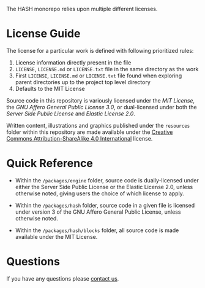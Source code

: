 The HASH monorepo relies upon multiple different licenses.

# License Guide

The license for a particular work is defined with following prioritized rules:
1. License information directly present in the file
1. `LICENSE`, `LICENSE.md` or `LICENSE.txt` file in the same directory as the work
1. First `LICENSE`, `LICENSE.md` or `LICENSE.txt` file found when exploring parent directories up to the project top level directory
1. Defaults to the MIT License

Source code in this repository is variously licensed under the _MIT License_,
the _GNU Affero General Public License 3.0_, or dual-licensed under both the
_Server Side Public License_ and _Elastic License 2.0_.

Written content, illustrations and graphics published under the `resources`
folder within this repository are made available under the [Creative Commons
Attribution-ShareAlike 4.0 International](resources/LICENSE.md) license.

# Quick Reference

* Within the `/packages/engine` folder, source code is dually-licensed under
  either the Server Side Public License or the Elastic License 2.0, unless
  otherwise noted, giving users the choice of which license to apply.
  
* Within the `/packages/hash` folder, source code in a given file is
  licensed under version 3 of the GNU Affero General Public License, unless
  otherwise noted.
  
* Within the `/packages/hash/blocks` folder, all source code is made
  available under the MIT License.

# Questions

If you have any questions please [contact us](https://hash.ai/contact).
